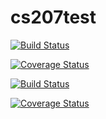 # cs207test

[![Build Status](https://travis-ci.org/dsondak/cs207testing.svg?branch=master)](https://travis-ci.org/dsondak/cs207testing.svg?branch=master)

[![Coverage Status](https://coveralls.io/repos/github/dsondak/cs207testing/badge.svg?branch=master)](https://coveralls.io/github/dsondak/cs207testing?branch=master)


[![Build Status](https://travis-ci.org/bayesically/cs207test.svg?branch=master)](https://travis-ci.org/bayesically/cs207test)

[![Coverage Status](https://coveralls.io/repos/github/bayesically/cs207test/badge.svg?branch=master)](https://coveralls.io/github/bayesically/cs207test?branch=master)
